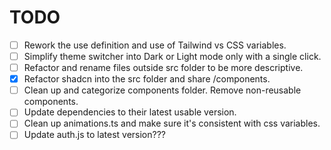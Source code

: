 # TODO
- [ ] Rework the use definition and use of Tailwind vs CSS variables.
- [ ] Simplify theme switcher into Dark or Light mode only with a single click.
- [ ] Refactor and rename files outside src folder to be more descriptive.
- [x] Refactor shadcn into the src folder and share /components.
- [ ] Clean up and categorize components folder. Remove non-reusable components.
- [ ] Update dependencies to their latest usable version.
- [ ] Clean up animations.ts and make sure it's consistent with css variables. 
- [ ] Update auth.js to latest version???